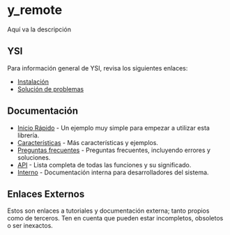 # y_remote

Aquí va la descripción

## YSI

Para información general de YSI, revisa los siguientes enlaces:

* [Instalación](../instalacion.md)
* [Solución de problemas](../solucion-problemas.md)

## Documentación

* [Inicio Rápido](y_remote/inicio-rapido.md) - Un ejemplo muy simple para empezar a utilizar esta librería.
* [Características](y_remote/caracteristicas.md) - Más características y ejemplos.
* [Preguntas frecuentes](y_remote/preguntas-frecuentes.md) - Preguntas frecuentes, incluyendo errores y soluciones.
* [API](y_remote/api.md) - Lista completa de todas las funciones y su significado.
* [Interno](y_remote/interno.md) - Documentación interna para desarrolladores del sistema.

## Enlaces Externos

Estos son enlaces a tutoriales y documentación externa; tanto propios como de terceros. Ten en cuenta que pueden estar incompletos, obsoletos o ser inexactos.
